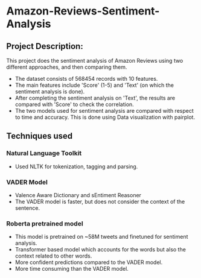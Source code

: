 # Amazon-Reviews-Sentiment-Analysis

## Project Description:
This project does the sentiment analysis of Amazon Reviews using two different approaches, and then comparing them.

* The dataset consists of 568454 records with 10 features.
* The main features include 'Score' (1-5) and 'Text' (on which the sentiment analysis is done).
* After completing the sentiment analysis on 'Text', the results are compared with 'Score' to check the correlation.
* The two models used for sentiment analysis are compared with respect to time and accuracy. This is done using Data visualization with pairplot.

## Techniques used

### Natural Language Toolkit
* Used NLTK for tokenization, tagging and parsing.

### VADER Model
* Valence Aware Dictionary and sEntiment Reasoner
* The VADER model is faster, but does not consider the context of the sentence.

### Roberta pretrained model
* This model is pretrained on ~58M tweets and finetuned for sentiment analysis.
* Transformer based model which accounts for the words but also the context related to other words.
* More confident predictions compared to the VADER model.
* More time consuming than the VADER model.
